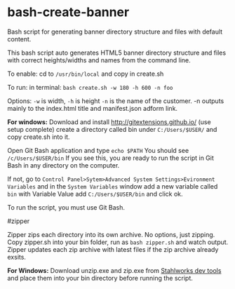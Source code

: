 # bash-create-banner
Bash script for generating banner directory structure and files with default content.

This bash script auto generates HTML5 banner directory structure and files with correct heights/widths and names from the command line. 

To enable: cd to `/usr/bin/local` and copy in create.sh

To run: in terminal: `bash create.sh -w 180 -h 600 -n foo`

Options: `-w` is width, `-h` is height `-n` is the name of the customer. -n outputs mainly to the index.html title and manifest.json adform link. 

**For windows:** Download and install http://gitextensions.github.io/ (use setup complete) create a directory called bin under `C:/Users/$USER/` and copy create.sh into it. 

Open Git Bash application and type `echo $PATH` You should see `/c/Users/$USER/bin` If you see this, you are ready to run the script in Git Bash in any directory on the computer.  

If not, go to `Control Panel>Sytem>Advanced System Settings>Evironment Variables` and in the `System Variables` window add a new variable called `bin` with Variable Value add `C:/Users/$USER/bin` and click ok. 

To run the script, you must use Git Bash. 

#zipper

Zipper zips each directory into its own archive. No options, just zipping. Copy zipper.sh into your bin folder, run as `bash zipper.sh` and watch output. Zipper updates each zip archive with latest files if the zip archive already exsits. 

**For Windows:** Download unzip.exe and zip.exe from [Stahlworks dev tools](http://stahlworks.com/dev/?tool=zipunzip) and place them into your bin directory before running the script. 
